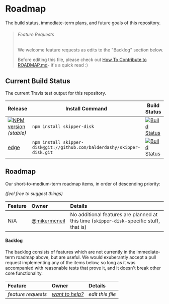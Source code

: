 # Roadmap

The build status, immediate-term plans, and future goals of this repository.

> ###### Feature Requests
>
> We welcome feature requests as edits to the "Backlog" section below.
>
> Before editing this file, please check out [How To Contribute to ROADMAP.md](https://gist.github.com/mikermcneil/bdad2108f3d9a9a5c5ed)- it's a quick read :)


## Current Build Status

The current Travis test output for this repository.

| Release                                                                                                                 | Install Command                                                | Build Status
|------------------------------------------------------------------------------------------------------------------------ | -------------------------------------------------------------- | -----------------
| [![NPM version](https://badge.fury.io/js/skipper-disk.png)](https://github.com/balderdashy/skipper-disk/tree/stable) _(stable)_  | `npm install skipper-disk`                                          | [![Build Status](https://travis-ci.org/balderdashy/skipper-disk.png?branch=stable)](https://travis-ci.org/balderdashy/skipper-disk) |
| [edge](https://github.com/balderdashy/skipper-disk/tree/master)                                                              | `npm install skipper-disk@git://github.com/balderdashy/skipper-disk.git` | [![Build Status](https://travis-ci.org/balderdashy/skipper-disk.png?branch=master)](https://travis-ci.org/balderdashy/skipper-disk) |


## Roadmap

Our short-to-medium-term roadmap items, in order of descending priority:

_(feel free to suggest things)_

 Feature                                                  | Owner                                                                            | Details
 :------------------------------------------------------- | :------------------------------------------------------------------------------- | :------
  N/A                  | [@mikermcneil](https://github.com/mikermcneil)                                   | No additional features are planned at this time (`skipper-disk`-specific stuff, that is)


#### Backlog

The backlog consists of features which are not currently in the immediate-term roadmap above, but are useful.  We would exuberantly accept a pull request implementing any of the items below, so long as it was accompanied with reasonable tests that prove it, and it doesn't break other core functionality.

 Feature                                         | Owner                                                                            | Details
 :---------------------------------------------- | :------------------------------------------------------------------------------- | :------
 _feature requests_  | [_want to help?_](https://github.com/balderdashy/skipper/edit/master/ROADMAP.md) | _edit this file_

